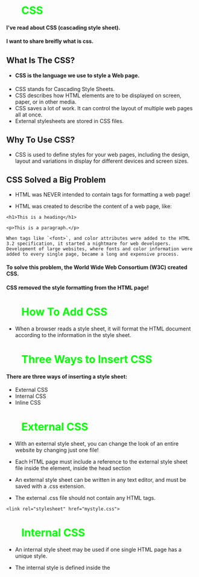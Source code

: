 # CSS
#### I've read about CSS (cascading style sheet).
#### I want to share breifly what is css.

## What Is The CSS?

* ####  CSS is the language we use to style a Web page.
* CSS stands for Cascading Style Sheets.
* CSS describes how HTML elements are to be displayed on screen, paper, or in other media.
* CSS saves a lot of work. It can control the layout of multiple web pages all at once.
* External stylesheets are stored in CSS files.

## Why To Use CSS?
  * CSS is used to define styles for your web pages, including the design, layout and variations in display for different devices and screen sizes.

## CSS Solved a Big Problem
* HTML was NEVER intended to contain tags for formatting a web page!

* HTML was created to describe the content of a web page, like:

`<h1>This is a heading</h1> `

`<p>This is a paragraph.</p>`

    When tags like `<font>`, and color attributes were added to the HTML 3.2 specification, it started a nightmare for web developers. Development of large websites, where fonts and color information were added to every single page, became a long and expensive process.

#### To solve this problem, the World Wide Web Consortium (W3C) created CSS.

#### CSS removed the style formatting from the HTML page!

# How To Add CSS
   * When a browser reads a style sheet, it will format the HTML document according to the information in the style sheet.

# Three Ways to Insert CSS
#### There are three ways of inserting a style sheet:

  * External CSS
  * Internal CSS
  * Inline CSS

# External CSS
* With an external style sheet, you can change the look of an entire website by changing just one file!

* Each HTML page must include a reference to the external style sheet file inside the <link> element, inside the head section

* An external style sheet can be written in any text editor, and must be saved with a .css extension.

* The external .css file should not contain any HTML tags.

```<link rel="stylesheet" href="mystyle.css">```

# Internal CSS
* An internal style sheet may be used if one single HTML page has a unique style.

* The internal style is defined inside the <style> element, inside the head section.

```<style>
body {
  background-color: linen;
}

h1 {
  color: maroon;
  margin-left: 40px;
}
</style>
```
# Inline CSS

* An inline style may be used to apply a unique style for a single element.

* To use inline styles, add the style attribute to the relevant element. The style attribute can contain any CSS property.

```<h1 style="color:blue;text-align:center;">This is a heading</h1>```.

# Multiple Style Sheets

  * If some properties have been defined for the same selector (element) in different style sheets, the value from the last read style sheet will be used. 


# SS color Property

Example
Set the text-color for different elements:
```
body {
  color: red;
}

h1 {
  color: #00ff00;
}

p.ex {
  color: rgb(0,0,255);
}
```
### Definition and Usage
* The color property specifies the color of text.

[here](https://www.w3schools.com/cssref/) you can found css refrences.

# CSS Tools: Reset CSS

The goal of a reset stylesheet is to reduce browser inconsistencies in things like default line heights, margins and font sizes of headings, and so on. The general reasoning behind this was discussed in a May 2007 post, if you're interested. Reset styles quite often appear in CSS frameworks, and the original "meyerweb reset" found its way into Blueprint, among others.
